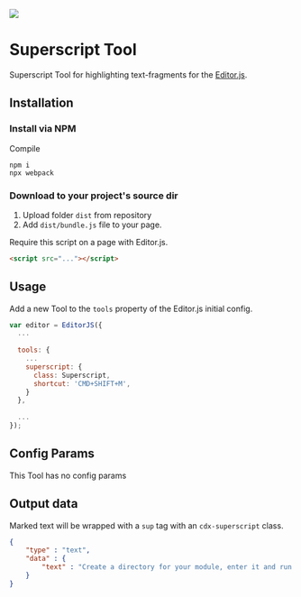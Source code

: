 ![](https://badgen.net/badge/Editor.js/v2.0/blue)

# Superscript Tool

Superscript Tool for highlighting text-fragments for the [Editor.js](https://editorjs.io).


## Installation

### Install via NPM

Compile
```shell
npm i
npx webpack
```

### Download to your project's source dir

1. Upload folder `dist` from repository
2. Add `dist/bundle.js` file to your page.

Require this script on a page with Editor.js.

```html
<script src="..."></script>
```

## Usage

Add a new Tool to the `tools` property of the Editor.js initial config.

```javascript
var editor = EditorJS({
  ...
  
  tools: {
    ...
    superscript: {
      class: Superscript,
      shortcut: 'CMD+SHIFT+M',
    }
  },
  
  ...
});
```

## Config Params

This Tool has no config params

## Output data

Marked text will be wrapped with a `sup` tag with an `cdx-superscript` class.

```json
{
    "type" : "text",
    "data" : {
        "text" : "Create a directory for your module, enter it and run <sup class=\"cdx-superscript\">npm init</sup> command."
    }
}
```

